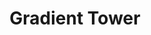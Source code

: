 ---
layout: page
title: Gradient Tower
description: Architecture Studio
img: assets/img/tower.jpg
redirect: ../assets/html/gradient_tower.pdf
importance: 12
category: Architecture and Landscape Design
---